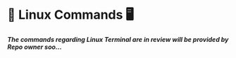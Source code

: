 # 🎯 Linux Commands 🖥️

##### The commands regarding Linux Terminal are in review will be provided by Repo owner soo...